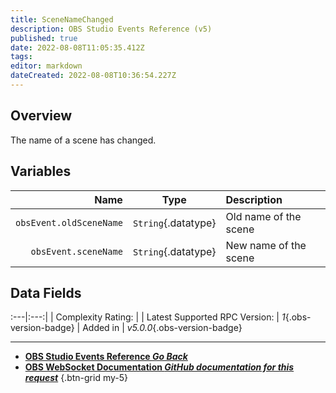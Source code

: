 ```yaml
---
title: SceneNameChanged
description: OBS Studio Events Reference (v5)
published: true
date: 2022-08-08T11:05:35.412Z
tags: 
editor: markdown
dateCreated: 2022-08-08T10:36:54.227Z
---
```


## Overview
The name of a scene has changed.

## Variables
Name | Type | Description | 
----:|:----:|:------------|
`obsEvent.oldSceneName` | `String`{.datatype} | Old name of the scene
`obsEvent.sceneName` | `String`{.datatype} | New name of the scene

## Data Fields
:---|:---:|
| Complexity Rating: | <span class="stars stars--2"></span>
| Latest Supported RPC Version: | *1*{.obs-version-badge}
| Added in | *v5.0.0*{.obs-version-badge}

---

- [<i class="mdi mdi-chevron-left"></i>**OBS Studio Events Reference *Go Back***](/en/Broadcasters/OBS/Events)
- [<i class="mdi mdi-github"></i> **OBS WebSocket Documentation *GitHub documentation for this request***](https://github.com/obsproject/obs-websocket/blob/master/docs/generated/protocol.md#scenenamechanged)
{.btn-grid my-5}